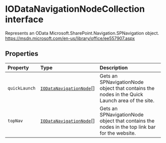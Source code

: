 # IODataNavigationNodeCollection interface







Represents an OData Microsoft.SharePoint.Navigation.SPNavigation object. https://msdn.microsoft.com/en-us/library/office/ee557907.aspx




## Properties

| Property	   | Type	| Description|
|:-------------|:-------|:-----------|
|`quickLaunch`      | [`IODataNavigationNode`](../sp-odata-types/interface/iodatanavigationnode.md)[] | Gets an SPNavigationNode object that contains the nodes in the Quick Launch area of the site. |
|`topNav`      | [`IODataNavigationNode`](../sp-odata-types/interface/iodatanavigationnode.md)[] | Gets an SPNavigationNode object that contains the nodes in the top link bar for the website. |






